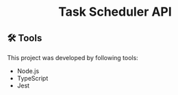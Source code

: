 <h1 align="center">
    Task Scheduler API
</h1>

## 🛠️ Tools

This project was developed by following tools: 

* Node.js
* TypeScript
* Jest
